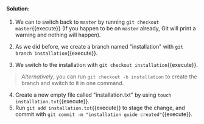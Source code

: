 #### Solution:

1. We can to switch back to `master` by running `git checkout master`{{execute}} (If you happen to be on `master` already, Git will print a warning and nothing will happen).

2. As we did before, we create a branch named "installation" with `git branch installation`{{execute}}.  
3. We switch to the installation with `git checkout installation`{{execute}}.

> *Alternatively*, you can run `git checkout -b installation` to create the branch and switch to it in one command.

4. Create a new empty file called "installation.txt" by using `touch installation.txt`{{execute}}.
5. Run `git add installation.txt`{{execute}} to stage the change, and commit with `git commit -m "installation guide created"`{{execute}}.
